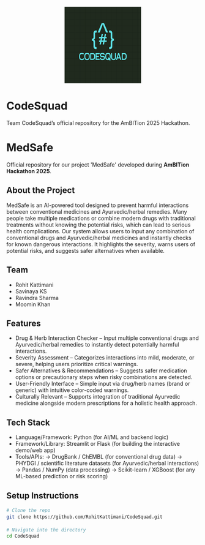 <p align="center">
  <img src="logo.png" alt="Project Logo" width="200"/>
</p>

# CodeSquad
Team CodeSquad’s official repository for the AmBITion 2025 Hackathon.

# MedSafe

Official repository for our project 'MedSafe' developed during **AmBITion Hackathon 2025**.

## About the Project
MedSafe is an AI-powered tool designed to prevent harmful interactions between conventional medicines and Ayurvedic/herbal remedies. Many people take multiple medications or combine modern drugs with traditional treatments without knowing the potential risks, which can lead to serious health complications. Our system allows users to input any combination of conventional drugs and Ayurvedic/herbal medicines and instantly checks for known dangerous interactions. It highlights the severity, warns users of potential risks, and suggests safer alternatives when available. 

## Team
- Rohit Kattimani  
- Savinaya KS  
- Ravindra Sharma  
- Moomin Khan  

## Features
- Drug & Herb Interaction Checker – Input multiple conventional drugs and Ayurvedic/herbal remedies to instantly detect potentially harmful interactions.
- Severity Assessment – Categorizes interactions into mild, moderate, or severe, helping users prioritize critical warnings.
- Safer Alternatives & Recommendations – Suggests safer medication options or precautionary steps when risky combinations are detected.
- User-Friendly Interface – Simple input via drug/herb names (brand or generic) with intuitive color-coded warnings.
- Culturally Relevant – Supports integration of traditional Ayurvedic medicine alongside modern prescriptions for a holistic health approach. 

## Tech Stack
- Language/Framework: Python (for AI/ML and backend logic)
- Framework/Library: Streamlit or Flask (for building the interactive demo/web app)
- Tools/APIs:
-> DrugBank / ChEMBL (for conventional drug data)
-> PHYDGI / scientific literature datasets (for Ayurvedic/herbal interactions)
-> Pandas / NumPy (data processing)
-> Scikit-learn / XGBoost (for any ML-based prediction or risk scoring)  

## Setup Instructions
```bash
# Clone the repo
git clone https://github.com/RohitKattimani/CodeSquad.git

# Navigate into the directory
cd CodeSquad
